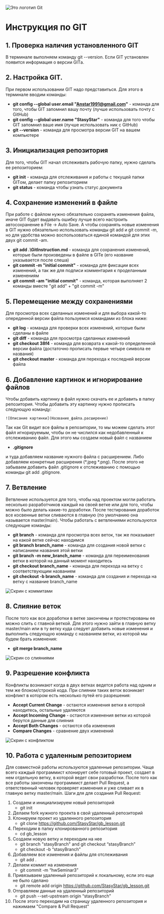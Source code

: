 ![Это логотип Git](logo.jpeg)
# Инструкция по GIT
## 1. Проверка наличия установленного GIT
В терминале выполняем команду git --version. Если GIT установлен появится информация о версии GITа.

## 2. Настройка GIT.
При первом использовании GIT надо представиться. Для этого в терминале вводим команды: 

* **git config --global user.email "Anstar1991@gmail.com"** - команда для того, чтобы GIT запомнил вашу почту (лучше использовать почту с GitHub)
* **git config --global user.name "StasyStar"** - команда для того чтобы GIT запомнил ваше имя (лучше использовать ник с GitHub)
* **git --version** - команда для просмотра версии GIT на вашем компьютере

## 3. Инициализация репозитория
Для того, чтобы GIT начал отслеживать рабочую папку, нужно сделать ее репозиторием:

* **git init** - команда для отслеживания и работы с текущей папки GITом, делает папку репозиторием
* **git status** - команда чтобы узнать статус документа

## 4. Сохранение изменений в файле
При работе с файлом нужно обязательно сохранять изменения файла, иначе GIT будет выдавать ошибку лучше всего 
настроить автосохранение в File -> Auto Save. А чтобы сохранять новые изменения в GIT нужно обязательно использовать 
команды git add и git commit -m, но для удобства можно воспользоваться единой командой для этих двух git commit -am.

* **git add .\GitInstruction.md** - команда для сохранения изменений, которые были произведены в файле в GITe (его название указывается после слеша)
* **git commit -m "initial commit"** - команда для фиксации всех изменений, а так же для подписи комментария к проделанным изменениям
* **git commit -am "initial commit"** - команда, которая выполняет 2 команды вместе "git add" + "git commit -m"

## 5. Перемещение между сохранениями
Для просмотра всех сделанных изменений и для выбора какой-то опереденной версии файла пользуемся командами из блока ниже:

* **git log** - команда для проверки всех изменений, которые были сделаны в файле
* **git diff** - команда для просмотра сделанных изменений
* **git checkout 38f4** - команда для возврата к какой-то определенной версии файла (достаточно прописать первые четыре символа ее названия)
* **git checkout master** - команда для перехода к последней версии файла

## 6. Добавление картинок и игнорирование файлов
Чтобы добавить картинку в файл нужно скачать ее и добавить в папку репозитория. Чтобы добавить эту картинку нужно прописать следующую команду:

```
![Описание картинки](Название_файла.расширение)
```

Так как Git видит все файлы в репозитории, то мы можем сделать этот файл игнорируемым, чтобы он не числился как недобавленный к отслеживанию файл. Для этого мы создаем новый файл с названием 

* **.gitignore** 

и туда добавляем название нужного файла с расширением. Либо добавляем конкретные расширения (*.jpeg *.png). После этого не забываем добавить файл .gitignore к отслеживанию с помощью команды git add .gitignore.

## 7. Ветвление
Ветвление используется для того, чтобы над проектом могли работать несколько разработчиков каждый на своей ветке или для того, чтобы можно было делать какие-то доработки. После тестирования доработок все косвенные ветки сливаются в главную (по умолчанию она называется master/main). Чтобы работать с ветвлениями используются следующие команды:

* **git branch** - команда для просмотра всех веток, так же показывает на какой ветке сейчас находимся
* **git branch branch_name** - команда для создания новой ветки с написанием названия этой ветки
* **git branch -m new_branch_name** - команда для переименования ветки в которой на данный момент находитесь
* **git checkout branch_name** - команда для перехода на ветку с соответствующим названием
* **git checkout -b branch_name** - команда для создания и перехода на ветку с название branch_name

![Скрин с коммитами](image.png)

## 8. Слияние веток
После того как все доработки в ветке закончены и протестированы ее можно слить с главной веткой. Для этого нужно зайти в главную ветку master/main или в ту ветку куда следует добавить новые изменения и выполнить следующую команду с названием ветки, из которой мы будем брать изменения:

* **git merge branch_name**

![Скрин со слияниями](image-1.png)

## 9. Разрешение конфликта
Конфликты возникают когда в двух ветках ведется работа над одним и тем же блоком/строкой кода. При слиянии таких веток возникает конфликт в котором есть несколько путей его разрешения:

* **Accept Current Change** - остаются изменения ветки в которой находитесь, остальные удаляются
* **Accept Incoming Change** - остаются изменения ветки из которой берутся данные для слияния
* **Accept Both Changes** - остаются оба изменения
* **Compare Changes** - сравнение двух изменений

![Скрин с конфликтом](image-2.png)

## 10. Работа с удаленным репозиторием
Для совместной работы используются удаленные репозитории. Чаще всего каждый программист клонирует себе готовый 
проект, создает в нем отдельную ветку, в которой ведет свои разработки. После того как все работы закончены 
программист делает Pull Request, а ответственный человек проверяет изменения и уже сливает их в главную ветку 
master/main. Шаги для для создания Pull Request:
1. Создаем и инициализируем новый репозиторий 
   * git init
2. Делаем fork нужного проекта в свой удаленный репозиторий
3. Клонируем проект из удаленного репозитория 
   * git clone https://github.com/StasyStar/gb_lesson.git
4. Переходим в папку клонированного репозитория 
   * cd gb_lesson
5. Создаем новую ветку и переходим на нее
   * git branch "stasyBranch" and git checkout “stasyBranch”
   * git checkout -b “stasyBranch”
6. Добавляем все изменения и файлы для отслеживания
   * git add .
7. Делаем коммит на изменения
   * git commit -m “hwSeminar3”
8. Привязываем удаленный репозиторий к локальному, если это еще не было сделано
   * git remote add origin https://github.com/StasyStar/gb_lesson.git
9. Отправляем данные на удаленный репозиторий 
   * git push --set-upstream origin “stasyBranch”
10. После этого переходим на страницу удаленного репозитория и нажимаем "Compare & Pull Request"
